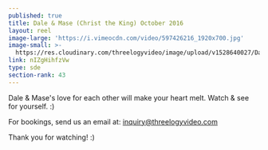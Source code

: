 ```yaml
---
published: true
title: Dale & Mase (Christ the King) October 2016
layout: reel
image-large: 'https://i.vimeocdn.com/video/597426216_1920x700.jpg'
image-small: >-
  https://res.cloudinary.com/threelogyvideo/image/upload/v1528640027/Dale_ws_2.jpg
link: nIZgHihfzVw
type: sde
section-rank: 43
---
```

Dale & Mase's love for each other will make your heart melt. Watch & see for yourself. :)

For bookings, send us an email at: inquiry@threelogyvideo.com

Thank you for watching! :)
